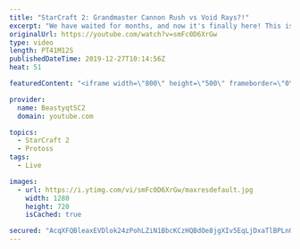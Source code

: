 ```yaml
---
title: "StarCraft 2: Grandmaster Cannon Rush vs Void Rays?!"
excerpt: "We have waited for months, and now it's finally here! This is the VOID RAYS to GRANDMASTER series! With the new balance changes to speedy Void Rays in the latest patch, we can now begin the series right! At this point in the series, we are introducing other units into the composition to make the games"
originalUrl: https://youtube.com/watch?v=smFc0D6XrGw
type: video
length: PT41M12S
publishedDateTime: 2019-12-27T10:14:56Z
heat: 51

featuredContent: "<iframe width=\"800\" height=\"500\" frameborder=\"0\" src=\"https://www.youtube.com/embed/smFc0D6XrGw\" allow=\"accelerometer; autoplay; encrypted-media; gyroscope; picture-in-picture\" allowfullscreen></iframe>"

provider:
  name: BeastyqtSC2
  domain: youtube.com

topics:
  - StarCraft 2
  - Protoss
tags:
  - Live

images:
  - url: https://i.ytimg.com/vi/smFc0D6XrGw/maxresdefault.jpg
    width: 1280
    height: 720
    isCached: true

secured: "AcqXFQBleaxEVDlok24zPohLZiN1BbcKCzHQBdOe8jgXIv5EqLjDxaTlBPLnOYvyGaXmXwp/tF5UscCGwNm/2pJUy/P7KRKDLOAbEPLUiSI4cWbkLjo0j+tJ46w0Cp7+0NGDo3iGNqgjtFhkSQGxP4bQh/R/FfuXGLwx+NyhYMmvj6fFylQ5XPjy3pQbEOuVw6/Xyce/iFm95H3alIJFsLXSC17hur5SUT7oXQHrKM/n9wmc9z+lgnIXVTWClIdpPxErWgzli5Jut/pB+wryHhUdrhVoQhu/qMqUKklsHvkPjPweOqRihBRsB6mgSJX7JBY2V0JFuWTo2bmVnYKgnmjS6y9+lBj0Ovv/ziPDzWUCsAfd0GO1/lZg8ybvUFIr0axl608i4iKljq/e1Y5cexMHMrWUyQu1stL+J5yJYDE=;3HYp1DTGVd/ZJbbujyOJvA=="
---
```



